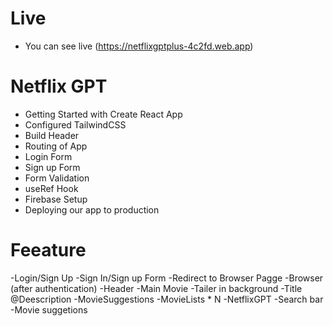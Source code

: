 # Live
- You can see live (https://netflixgptplus-4c2fd.web.app)

# Netflix GPT

- Getting Started with Create React App
- Configured TailwindCSS
- Build Header
- Routing of App
- Login Form
- Sign up Form
- Form Validation
- useRef Hook
- Firebase Setup
- Deploying our app to production




# Feeature
-Login/Sign Up
    -Sign In/Sign up Form
    -Redirect to Browser Pagge
-Browser (after authentication)
    -Header
    -Main Movie
        -Tailer in background
        -Title @Deescription
        -MovieSuggestions
            -MovieLists * N
-NetflixGPT
    -Search bar
    -Movie suggetions

